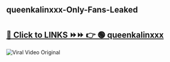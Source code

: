 
 ## queenkalinxxx-Only-Fans-Leaked

# <h2><a href="https://clipsfans.com/queenkalinxxx&ref=git">🔗 Click to LINKS ⏩⏩ 👉 🟢 queenkalinxxx </a></h2>

<a href="https://clipsfans.com/queenkalinxxx&ref=git" rel="nofollow" data-target="animated-image.originalLink"><img src="https://i.ibb.co.com/xMMVF88/686577567.gif" alt="Viral Video Original" style="max-width: 100%; display: inline-block;" data-target="animated-image.originalImage"></a>
